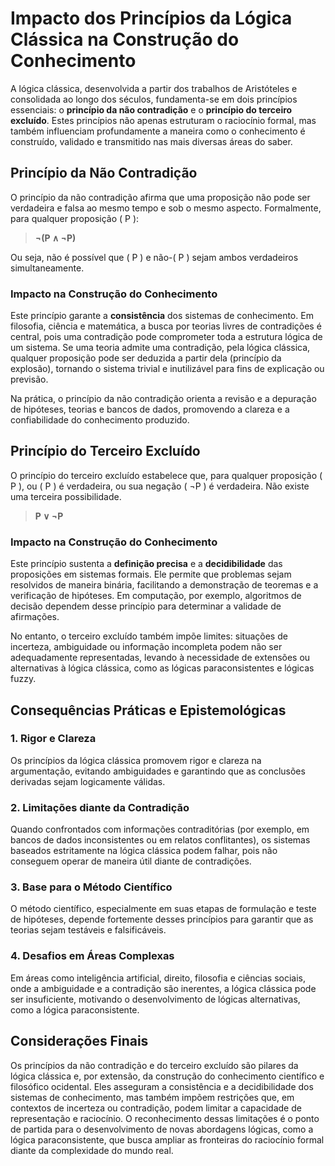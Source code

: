 
# Impacto dos Princípios da Lógica Clássica na Construção do Conhecimento

A lógica clássica, desenvolvida a partir dos trabalhos de Aristóteles e consolidada ao longo dos séculos, fundamenta-se em dois princípios essenciais: o **princípio da não contradição** e o **princípio do terceiro excluído**. Estes princípios não apenas estruturam o raciocínio formal, mas também influenciam profundamente a maneira como o conhecimento é construído, validado e transmitido nas mais diversas áreas do saber.

## Princípio da Não Contradição

O princípio da não contradição afirma que uma proposição não pode ser verdadeira e falsa ao mesmo tempo e sob o mesmo aspecto. Formalmente, para qualquer proposição \( P \):

> **¬(P ∧ ¬P)**

Ou seja, não é possível que \( P \) e não-\( P \) sejam ambos verdadeiros simultaneamente.

### Impacto na Construção do Conhecimento

Este princípio garante a **consistência** dos sistemas de conhecimento. Em filosofia, ciência e matemática, a busca por teorias livres de contradições é central, pois uma contradição pode comprometer toda a estrutura lógica de um sistema. Se uma teoria admite uma contradição, pela lógica clássica, qualquer proposição pode ser deduzida a partir dela (princípio da explosão), tornando o sistema trivial e inutilizável para fins de explicação ou previsão.

Na prática, o princípio da não contradição orienta a revisão e a depuração de hipóteses, teorias e bancos de dados, promovendo a clareza e a confiabilidade do conhecimento produzido.

## Princípio do Terceiro Excluído

O princípio do terceiro excluído estabelece que, para qualquer proposição \( P \), ou \( P \) é verdadeira, ou sua negação \( ¬P \) é verdadeira. Não existe uma terceira possibilidade.

> **P ∨ ¬P**

### Impacto na Construção do Conhecimento

Este princípio sustenta a **definição precisa** e a **decidibilidade** das proposições em sistemas formais. Ele permite que problemas sejam resolvidos de maneira binária, facilitando a demonstração de teoremas e a verificação de hipóteses. Em computação, por exemplo, algoritmos de decisão dependem desse princípio para determinar a validade de afirmações.

No entanto, o terceiro excluído também impõe limites: situações de incerteza, ambiguidade ou informação incompleta podem não ser adequadamente representadas, levando à necessidade de extensões ou alternativas à lógica clássica, como as lógicas paraconsistentes e lógicas fuzzy.

## Consequências Práticas e Epistemológicas

### 1. **Rigor e Clareza**
Os princípios da lógica clássica promovem rigor e clareza na argumentação, evitando ambiguidades e garantindo que as conclusões derivadas sejam logicamente válidas.

### 2. **Limitações diante da Contradição**
Quando confrontados com informações contraditórias (por exemplo, em bancos de dados inconsistentes ou em relatos conflitantes), os sistemas baseados estritamente na lógica clássica podem falhar, pois não conseguem operar de maneira útil diante de contradições.

### 3. **Base para o Método Científico**
O método científico, especialmente em suas etapas de formulação e teste de hipóteses, depende fortemente desses princípios para garantir que as teorias sejam testáveis e falsificáveis.

### 4. **Desafios em Áreas Complexas**
Em áreas como inteligência artificial, direito, filosofia e ciências sociais, onde a ambiguidade e a contradição são inerentes, a lógica clássica pode ser insuficiente, motivando o desenvolvimento de lógicas alternativas, como a lógica paraconsistente.

## Considerações Finais

Os princípios da não contradição e do terceiro excluído são pilares da lógica clássica e, por extensão, da construção do conhecimento científico e filosófico ocidental. Eles asseguram a consistência e a decidibilidade dos sistemas de conhecimento, mas também impõem restrições que, em contextos de incerteza ou contradição, podem limitar a capacidade de representação e raciocínio. O reconhecimento dessas limitações é o ponto de partida para o desenvolvimento de novas abordagens lógicas, como a lógica paraconsistente, que busca ampliar as fronteiras do raciocínio formal diante da complexidade do mundo real.
```
